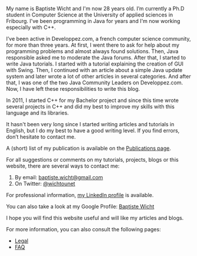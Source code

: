 My name is Baptiste Wicht and I'm now 28 years old. I’m currently a Ph.D student in Computer Science at the University of applied sciences in Fribourg. I've been programming in Java for years and I'm now working especially with C++.

I’ve been active in Developpez.com, a french computer science community, for more than three years. At first, I went there to ask for help about my programming problems and almost always found solutions. Then, Java responsible asked me to moderate the Java forums. After that, I started to write Java tutorials. I started with a tutorial explaining the creation of GUI with Swing. Then, I continued with an article about a simple Java update system and later wrote a lot of other articles in several categories. And after that, I was one of the two Java Community Leaders on Developpez.com. Now, I have left these responsibilities to write this blog.

In 2011, I started C++ for my Bachelor project and since this time wrote several projects in C++ and did my best to improve my skills with this language and its libraries.

It hasn't been very long since I started writing articles and tutorials in English, but I do my best to have a good writing level. If you find errors, don’t hesitate to contact me.

A (short) list of my publication is available on the [Publications page](/publications/).

For all suggestions or comments on my tutorials, projects, blogs or this website, there are several ways to contact me:

1. By email: [baptiste.wicht@gmail.com](mailto:baptiste.wicht@gmail.com)
2. On Twitter: [@wichtounet](https://twitter.com/wichtounet)

For professional information, [my LinkedIn profile](http://www.linkedin.com/in/baptistewicht) is available.

You can also take a look at my Google Profile: [Baptiste Wicht](https://plus.google.com/103113673902796202116)

I hope you will find this website useful and will like my articles and blogs.

For more information, you can also consult the following pages:

* [Legal](/stories/legal.html)
* [FAQ](/stories/faq.html)
